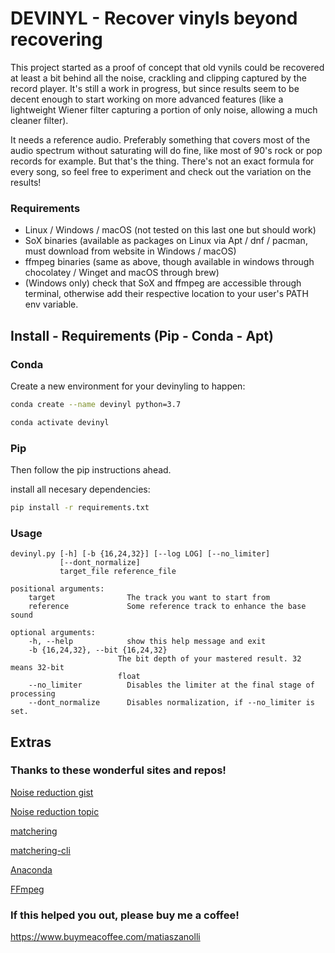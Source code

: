 # DEVINYL - Recover vinyls beyond recovering

This project started as a proof of concept that old vynils could be recovered at least a bit behind all the noise, crackling and clipping captured by the record player. It's still a work in progress, but since results seem to be decent enough to start working on more advanced features (like a lightweight Wiener filter capturing a portion of only noise, allowing a much cleaner filter).

It needs a reference audio. Preferably something that covers most of the audio spectrum without saturating will do fine, like most of 90's rock or pop records for example. But that's the thing. There's not an exact formula for every song, so feel free to experiment and check out the variation on the results!

### Requirements

* Linux / Windows / macOS (not tested on this last one but should work)
* SoX binaries (available as packages on Linux via Apt / dnf / pacman, must download from website in Windows / macOS)
* ffmpeg binaries (same as above, though available in windows through chocolatey / Winget and macOS through brew)
* (Windows only) check that SoX and ffmpeg are accessible through terminal, otherwise add their respective location to your user's PATH env variable.

## Install - Requirements (Pip - Conda - Apt)

### Conda

Create a new environment for your devinyling to happen:

```bash
conda create --name devinyl python=3.7

conda activate devinyl
```

### Pip

Then follow the pip instructions ahead.

install all necesary dependencies:

```bash
pip install -r requirements.txt
```

### Usage

```
devinyl.py [-h] [-b {16,24,32}] [--log LOG] [--no_limiter]
           [--dont_normalize]
           target_file reference_file

positional arguments:
    target                The track you want to start from
    reference             Some reference track to enhance the base sound

optional arguments:
    -h, --help            show this help message and exit
    -b {16,24,32}, --bit {16,24,32}
                        The bit depth of your mastered result. 32 means 32-bit
                        float
    --no_limiter          Disables the limiter at the final stage of processing
    --dont_normalize      Disables normalization, if --no_limiter is set.
```
## Extras

### Thanks to these wonderful sites and repos!

[Noise reduction gist](https://github.com/dodiku/noise_reduction/blob/master/noise.py)

[Noise reduction topic](http://dsp.stackexchange.com/search?q=noise+reduction/)

[matchering](https://github.com/sergree/matchering)

[matchering-cli](https://github.com/sergree/matchering-cli)

[Anaconda](https://www.anaconda.com/products/individual#Downloads)

[FFmpeg](https://www.ffmpeg.org/download.html)


### If this helped you out, please buy me a coffee!

https://www.buymeacoffee.com/matiaszanolli
